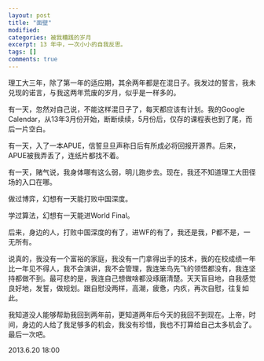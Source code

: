 ```yaml
---
layout: post
title: "面壁"
modified:
categories: 被我糟践的岁月
excerpt: 13 年中，一次小小的自我反思。
tags: []
comments: true
---
```


理工大三年，除了第一年的适应期，其余两年都是在混日子。我发过的誓言，我未兑现的诺言，与我这两年荒废的岁月，似乎是一样多的。


有一天，忽然对自己说，不能这样混日子了，每天都应该有计划。我的Google Calendar，从13年3月份开始，断断续续，5月份后，仅存的课程表也到了尾，而后一片空白。


有一天，入了一本APUE，信誓旦旦声称日后有所成必将回报开源界。后来，APUE被我弄丢了，连纸片都找不着。

有一天，赌气说，我身体哪有这么弱，明儿跑步去。现在，我还不知道理工大田径场的入口在哪。

做过博弈，幻想有一天能打败中国深度。

学过算法，幻想有一天能进World Final。

后来，身边的人，打败中国深度的有了，进WF的有了，我还是我，P都不是，一无所有。

说真的，我没有一个富裕的家庭，我没有一门拿得出手的技术，我的在校成绩一年比一年见不得人，我不会演讲，我不会管理，我连笨鸟先飞的领悟都没有，我连坚持都做不到。最可悲的是，我连自己想做啥都没琢磨清楚。天天盲目地，自我感觉良好地，发誓，做规划。跟自慰没两样，高潮，疲惫，内疚，再次自慰，往复如此。

我知道没人能够帮助我回到两年前，更知道两年后今天的我回不到现在。上帝，时间，身边的人给了我足够多的机会，我没有珍惜，我也不打算给自己太多机会了。最后一次吧。

2013.6.20 18:00
